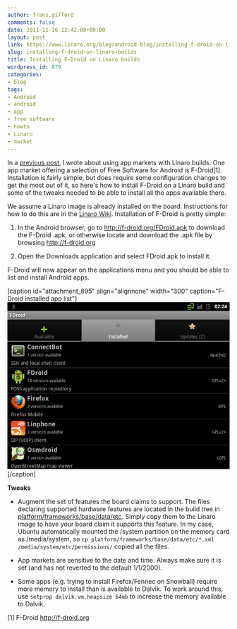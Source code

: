 ```yaml
---
author: frans.gifford
comments: false
date: 2011-11-16 12:42:00+00:00
layout: post
link: https://www.linaro.org/blog/android-blog/installing-f-droid-on-linaro-builds/
slug: installing-f-droid-on-linaro-builds
title: Installing F-Droid on Linaro builds
wordpress_id: 879
categories:
- blog
tags:
- Android
- android
- app
- free software
- howto
- Linaro
- market
---
```


In a [previous post](http://www.linaro.org/linaro-blog/2011/10/26/using-markets-with-linaro-android-builds/), I wrote about using app markets with Linaro builds. One app market offering a selection of Free Software for Android is F-Droid[1]. Installation is fairly simple, but does require some configuration changes to get the most out of it, so here's how to install F-Droid on a Linaro build and some of the tweaks needed to be able to install all the apps available there.

We assume a Linaro image is already installed on the board. Instructions for how to do this are in the [Linaro Wiki](https://wiki.linaro.org/Platform/Android/ImageInstallation). Installation of F-Droid is pretty simple:



  1. In the Android browser, go to http://f-droid.org/FDroid.apk to download the F-Droid .apk, or otherwise locate and download the .apk file by browsing http://f-droid.org


  2. Open the Downloads application and select FDroid.apk to install it.


F-Droid will now appear on the applications menu and you should be able to list and install Android apps.

[caption id="attachment_895" align="alignnone" width="300" caption="F-Droid installed app list"][![F-Droid installed app list](/assets/blog/device-2011-11-16-120452.png)](/assets/blog/device-2011-11-16-120452.png)[/caption]

**Tweaks**


  * Augment the set of features the board claims to support. The files declaring supported hardware features are located in the build tree in [platform/frameworks/base/data/etc](http://android.git.linaro.org/gitweb?p=platform/frameworks/base.git;a=tree;f=data/etc;hb=HEAD). Simply copy them to the Linaro image to have your board claim it supports this feature. In my case, Ubuntu automatically mounted the /system partition on the memory card as /media/system, so `cp platform/frameworks/base/data/etc/*.xml /media/system/etc/permissions/` copied all the files.



  * App markets are sensitive to the date and time. Always make sure it is set (and has not reverted to the default 1/1/2000).



  * Some apps (e.g. trying to install Firefox/Fennec on Snowball) require more memory to install than is available to Dalvik. To work around this, use `setprop dalvik.vm.heapsize 64mb` to increase the memory available to Dalvik.


[1] F-Droid http://f-droid.org
